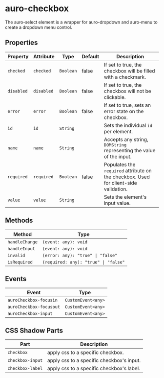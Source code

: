 # auro-checkbox

The auro-select element is a wrapper for auro-dropdown and auro-menu to create a dropdown menu control.

## Properties

| Property   | Attribute  | Type      | Default | Description                                      |
|------------|------------|-----------|---------|--------------------------------------------------|
| `checked`  | `checked`  | `Boolean` | false   | If set to true, the checkbox will be filled with a checkmark. |
| `disabled` | `disabled` | `Boolean` | false   | If set to true, the checkbox will not be clickable. |
| `error`    | `error`    | `Boolean` | false   | If set to true, sets an error state on the checkbox. |
| `id`       | `id`       | `String`  |         | Sets the individual `id` per element.            |
| `name`     | `name`     | `String`  |         | Accepts any string, `DOMString` representing the value of the input. |
| `required` | `required` | `Boolean` | false   | Populates the `required` attribute on the checkbox. Used for client-side validation. |
| `value`    | `value`    | `String`  |         | Sets the element's input value.                  |

## Methods

| Method         | Type                                 |
|----------------|--------------------------------------|
| `handleChange` | `(event: any): void`                 |
| `handleInput`  | `(event: any): void`                 |
| `invalid`      | `(error: any): "true" \| "false"`    |
| `isRequired`   | `(required: any): "true" \| "false"` |

## Events

| Event                   | Type               |
|-------------------------|--------------------|
| `auroCheckbox-focusin`  | `CustomEvent<any>` |
| `auroCheckbox-focusout` | `CustomEvent<any>` |
| `auroCheckbox-input`    | `CustomEvent<any>` |

## CSS Shadow Parts

| Part             | Description                               |
|------------------|-------------------------------------------|
| `checkbox`       | apply css to a specific checkbox.         |
| `checkbox-input` | apply css to a specific checkbox's input. |
| `checkbox-label` | apply css to a specific checkbox's label. |
